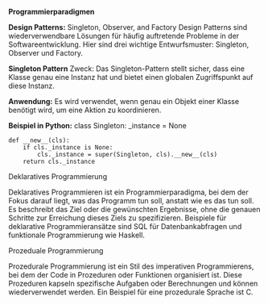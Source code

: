 **Programmierparadigmen**

**Design Patterns:** Singleton, Observer, and Factory
Design Patterns sind wiederverwendbare Lösungen für häufig auftretende Probleme in der Softwareentwicklung. 
Hier sind drei wichtige Entwurfsmuster: Singleton, Observer und Factory.

**Singleton Pattern**
Zweck:
Das Singleton-Pattern stellt sicher, dass eine Klasse genau eine Instanz hat und bietet einen globalen Zugriffspunkt auf diese Instanz.

**Anwendung:**
Es wird verwendet, wenn genau ein Objekt einer Klasse benötigt wird, um eine Aktion zu koordinieren.

**Beispiel in Python:**
class Singleton:
    _instance = None

    def __new__(cls):
        if cls._instance is None:
            cls._instance = super(Singleton, cls).__new__(cls)
        return cls._instance


Deklaratives Programmierung

Deklaratives Programmieren ist ein Programmierparadigma, bei dem der Fokus darauf liegt, was das Programm tun soll, anstatt wie es das tun soll. 
Es beschreibt das Ziel oder die gewünschten Ergebnisse, ohne die genauen Schritte zur Erreichung dieses Ziels zu spezifizieren.
Beispiele für deklarative Programmieransätze sind SQL für Datenbankabfragen und funktionale Programmierung wie Haskell.


Prozeduale Programmierung

Prozedurale Programmierung ist ein Stil des imperativen Programmierens, bei dem der Code in Prozeduren oder Funktionen organisiert ist.
Diese Prozeduren kapseln spezifische Aufgaben oder Berechnungen und können wiederverwendet werden. Ein Beispiel für eine prozedurale Sprache ist C.​


